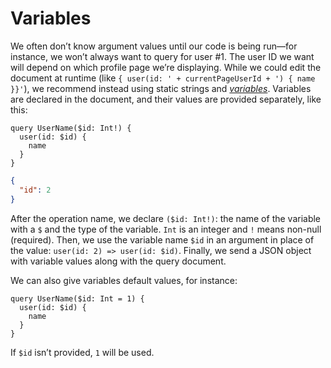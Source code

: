 # Variables

We often don’t know argument values until our code is being run—for instance, we won’t always want to query for user #1. The user ID we want will depend on which profile page we’re displaying. While we could edit the document at runtime (like `{ user(id: ' + currentPageUserId + ') { name }}'`), we recommend instead using static strings and [*variables*](http://spec.graphql.org/draft/#sec-Language.Variables). Variables are declared in the document, and their values are provided separately, like this:

```gql
query UserName($id: Int!) { 
  user(id: $id) {
    name
  }
}
```

```json
{
  "id": 2
}
```

After the operation name, we declare `($id: Int!)`: the name of the variable with a `$` and the type of the variable. `Int` is an integer and `!` means non-null (required). Then, we use the variable name `$id` in an argument in place of the value: `user(id: 2) => user(id: $id)`. Finally, we send a JSON object with variable values along with the query document.

We can also give variables default values, for instance:

```gql
query UserName($id: Int = 1) { 
  user(id: $id) {
    name
  }
}
```

If `$id` isn’t provided, `1` will be used.

